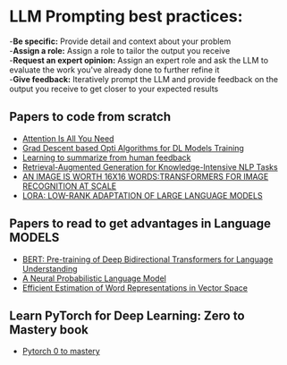 # LLM Prompting best practices:
-**Be specific:** Provide detail and context about your problem \
-**Assign a role:** Assign a role to tailor the output you receive \
-**Request an expert opinion:** Assign an expert role and ask the LLM to evaluate the work you've already done to further refine it \
-**Give feedback:** Iteratively prompt the LLM and provide feedback on the output you receive to get closer to your expected results 

## Papers to code from scratch
- [Attention Is All You Need](https://arxiv.org/pdf/1706.03762)
- [Grad Descent based Opti Algorithms for DL Models Training](https://arxiv.org/pdf/1903.03614)
- [Learning to summarize from human feedback](https://arxiv.org/pdf/2009.01325)
- [Retrieval-Augmented Generation for Knowledge-Intensive NLP Tasks](https://arxiv.org/pdf/2005.11401)
- [AN IMAGE IS WORTH 16X16 WORDS:TRANSFORMERS FOR IMAGE RECOGNITION AT SCALE](https://arxiv.org/pdf/2010.11929)
- [LORA: LOW-RANK ADAPTATION OF LARGE LANGUAGE MODELS](https://arxiv.org/pdf/2106.09685)

## Papers to read to get advantages in Language MODELS
- [BERT: Pre-training of Deep Bidirectional Transformers for Language Understanding](https://arxiv.org/pdf/1810.04805)
- [A Neural Probabilistic Language Model](https://www.jmlr.org/papers/volume3/bengio03a/bengio03a.pdf)
- [Efficient Estimation of Word Representations in Vector Space](https://arxiv.org/pdf/1301.3781)

## Learn PyTorch for Deep Learning: Zero to Mastery book
- [Pytorch 0 to mastery](https://www.learnpytorch.io/)